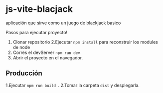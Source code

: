 # js-vite-blacjack
aplicación que sirve como un juego de blackjack basico

Pasos para ejecutar proyecto!
1. Clonar repositorio
2.Ejecutar ```npm install``` para reconstruir los modules de node
3. Corres el devServer ```npm run dev ```
4. Abrir el proyecto en el navegador. 

## Producción

1.Ejecutar ```npm run build ```.
2.Tomar la carpeta ```dist``` y desplegarla.
